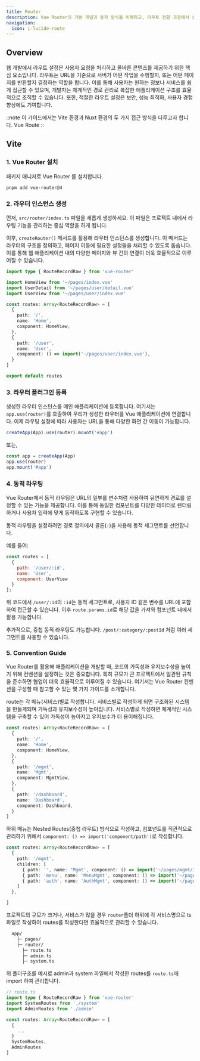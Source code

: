 ```yaml
---
title: Router
description: Vue Router의 기본 개념과 동작 방식을 이해하고, 라우트 전환 과정에서 상황에 맞게 적절한 기능을 활용하는 방법을 학습합니다.
navigation:
  icon: i-lucide-route
---
```


## Overview
웹 개발에서 라우트 설정은 사용자 요청을 처리하고 올바른 콘텐츠를 제공하기 위한 핵심 요소입니다. 라우트는 URL을 기준으로 서버가 어떤 작업을 수행할지, 또는 어떤 페이지를 반환할지 결정하는 역할을 합니다. 이를 통해 사용자는 원하는 정보나 서비스를 쉽게 접근할 수 있으며, 개발자는 체계적인 경로 관리로 복잡한 애플리케이션 구조를 효율적으로 조직할 수 있습니다. 또한, 적절한 라우트 설정은 보안, 성능 최적화, 사용자 경험 향상에도 기여합니다.

::note
이 가이드에서는 Vite 환경과 Nuxt 환경의 두 가지 접근 방식을 다루고자 합니다. Vue Route
::

## Vite 
### 1. Vue Router 설치
패키지 매니저로 Vue Router 를 설치합니다.
```bash[pnpm]
pnpm add vue-router@4
```
### 2. 라우터 인스턴스 생성
먼저, `src/router/index.ts` 파일을 새롭게 생성하세요. 이 파일은 프로젝트 내에서 라우팅 기능을 관리하는 중심 역할을 하게 됩니다. 

이후, `createRouter()` 메서드를 활용해 라우터 인스턴스를 생성합니다. 이 메서드는 라우터의 구조를 정의하고, 페이지 이동에 필요한 설정들을 처리할 수 있도록 돕습니다. 이를 통해 웹 애플리케이션 내의 다양한 페이지와 뷰 간의 연결이 더욱 효율적으로 이루어질 수 있습니다. 
```typescript
import type { RouteRecordRaw } from 'vue-router'

import HomeView from '~/pages/index.vue'
import UserDetail from '~/pages/user/detail.vue'
import UserView from '~/pages/user/index.vue'

const routes: Array<RouteRecordRaw> = [
  {
    path: '/',
    name: 'Home',
    component: HomeView,
  },
  {
    path: '/user',
    name: 'User',
    component: () => import('~/pages/user/index.vue'),
  }
]

export default routes
```
### 3. 라우터 플러그인 등록
생성한 라우터 인스턴스를 메인 애플리케이션에 등록합니다. 여기서는 `app.use(router)`를 호출하여 우리가 생성한 라우터를 Vue 애플리케이션에 연결합니다. 이제 라우팅 설정에 따라 사용자는 URL을 통해 다양한 화면 간 이동이 가능합니다.
```js
createApp(App).use(router).mount('#app')
```
또는,
```js
const app = createApp(App)
app.use(router)
app.mount('#app')
```

### 4. 동적 라우팅
Vue Router에서 동적 라우팅은 URL의 일부를 변수처럼 사용하여 유연하게 경로를 설정할 수 있는 기능을 제공합니다. 이를 통해 동일한 컴포넌트를 다양한 데이터로 렌더링하거나 사용자 입력에 맞게 동작하도록 구현할 수 있습니다.

동적 라우팅을 설정하려면 경로 정의에서 콜론(`:`)을 사용해 동적 세그먼트를 선언합니다. 

예를 들어:

```js
const routes = [
  {
    path: '/user/:id',
    name: 'User',
    component: UserView
  }
];
```
위 코드에서 `/user/:id`의 `:id`는 동적 세그먼트로, 사용자 ID 같은 변수를 URL에 포함하여 접근할 수 있습니다. 이후 `route.params.id`로 해당 값을 가져와 컴포넌트 내에서 활용 가능합니다.

추가적으로, 중첩 동적 라우팅도 가능합니다. `/post/:category/:postId` 처럼 여러 세그먼트를 사용할 수 있습니다.

### 5. Convention Guide
Vue Router를 활용해 애플리케이션을 개발할 때, 코드의 가독성과 유지보수성을 높이기 위해 컨벤션을 설정하는 것은 중요합니다. 특히 규모가 큰 프로젝트에서 일관된 규칙을 준수하면 협업이 더욱 효율적으로 이루어질 수 있습니다. 여기서는 Vue Router 컨벤션을 구성할 때 참고할 수 있는 몇 가지 가이드를 소개합니다.

route는 각 메뉴(서비스)별로 작성합니다. 서비스별로 작성하게 되면 구조화된 시스템을 만들게되며 가독성과 유지보수성이 높아집니다. 서비스별로 작성하면 체계적인 시스템을 구축할 수 있어 가독성이 높아지고 유지보수가 더 용이해집니다.
```ts
const routes: Array<RouteRecordRaw> = [
  {
    path: '/',
    name: 'Home',
    component: HomeView,
  },
  {
    path: '/mgmt',
    name: 'Mgmt',
    component: MgmtView,
  },
  {
    path: '/dashboard',
    name: 'Dashboard',
    component: Dashboard,
  }
]
```
하위 메뉴는 Nested Routes(중첩 라우트) 방식으로 작성하고, 컴포넌트를 직관적으로 관리하기 위해서 `component: () => import('component/path')`로 작성합니다.
```ts
const routes: Array<RouteRecordRaw> = [
  {
    path: '/mgmt',
    children: [
      { path: '', name: 'Mgmt', component: () => import('~/pages/mgmt/index.vue') },
      { path: 'menu', name: 'MenuMgmt', component: () => import('~/pages/mgmt/menu.vue') },
      { path: 'auth', name: 'AuthMgmt', component: () => import('~/pages/mgmt/auth.vue') },
    ]
  },

]
```
프로젝트의 규모가 크거나, 서비스가 많을 경우 `router`폴더 하위에 각 서비스명으로 ts파일로 작성하여 routes를 작성한다면 효율적으로 관리할 수 있습니다.
```bash
  app/
    ├─ pages/
    ├─ router/
      ├─ route.ts
      ├─ admin.ts
      ├─ system.ts
```
위 폴더구조를 예시로 admin과 system 파일에서 작성한 routes를 `route.ts`에 import 하여 관리합니다.

```ts
// route.ts
import type { RouteRecordRaw } from 'vue-router'
import SystemRoutes from './system'
import AdminRoutes from './admin'

const routes: Array<RouteRecordRaw> = [
  {
    ...
  }
  SystemRoutes,
  AdminRoutes
]
```

